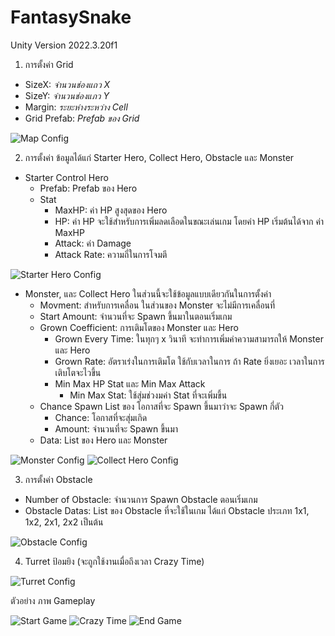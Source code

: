 # FantasySnake
Unity Version 2022.3.20f1

1. การตั้งค่า Grid 
  - SizeX: _จำนวนช่องแถว X_
  - SizeY: _จำนวนช่องแภว Y_
  - Margin: _ระยะห่างระหว่าง Cell_
  - Grid Prefab: _Prefab ของ Grid_
    
![Map Config](https://github.com/villadiego2020/FantasySnake/assets/33424275/8ec7f161-d2a9-4f1b-80dd-b59bb70a44a3)

2. การตั้งค่า ข้อมูลได้แก่ Starter Hero, Collect Hero, Obstacle และ Monster
  - Starter Control Hero
    - Prefab: Prefab ของ Hero
    - Stat
      - MaxHP: ค่า HP สูงสุดของ Hero
      - HP: ค่า HP จะใช้สำหรับการเพิ่มลดเลือดในขณะเล่นเกม โดยค่า HP เริ่มต้นได้จาก ค่า MaxHP
      - Attack: ค่า Damage
      - Attack Rate: ความถี่ในการโจมตี
        
![Starter Hero Config](https://github.com/villadiego2020/FantasySnake/assets/33424275/ac4ba4e3-64d5-4438-9737-ee4bcb5b46f3)

  - Monster, และ Collect Hero ในส่วนนี้จะใช้ข้อมูลแบบเดียวกันในการตั้งค่า
    - Movment: สำหรับการเคลื่อน ในส่วนของ Monster จะไม่มีการเคลื่อนที่
    - Start Amount: จำนวนที่จะ Spawn ขึ้นมาในตอนเริ่มเกม
    - Grown Coefficient: การเติมโตของ Monster และ Hero
      - Grown Every Time: ในทุกๆ x วินาที จะทำการเพิ่มค่าความสามารถให้ Monster และ Hero
      - Grown Rate: อัตราเร่งในการเติมโต ใช้กับเวลาในการ ถ้า Rate ยิ่งเยอะ เวลาในการเติบโตจะไวขึ้น
      - Min Max HP Stat และ Min Max Attack
        - Min Max Stat: ใช้สุ่มช่วงมค่า Stat ที่จะเพิ่มขึ้น 
    - Chance Spawn List ของ โอกาสที่จะ Spawn ขึ้นมาว่าจะ Spawn กี่ตัว
      - Chance: โอกาสที่จะสุ่มเกิด
      - Amount: จำนวนที่จะ Spawn ขึ้นมา
    - Data: List ของ Hero และ Monster
   
![Monster Config](https://github.com/villadiego2020/FantasySnake/assets/33424275/c7ba0933-12ea-4460-bdd0-d9642eb1946c)
![Collect Hero Config](https://github.com/villadiego2020/FantasySnake/assets/33424275/d823b085-5976-484f-8b81-6a98ccaadd08)

3. การตั้งค่า Obstacle
  - Number of Obstacle: จำนวนการ Spawn Obstacle ตอนเริ่มเกม
  - Obstacle Datas: List ของ Obstacle ที่จะใช้ในเกม ได้แก่ Obstacle ประเภท 1x1, 1x2, 2x1, 2x2 เป็นต้น

![Obstacle Config](https://github.com/villadiego2020/FantasySnake/assets/33424275/bc5bdf25-d459-4e9f-b073-2d9a3c0f9d29)

4. Turret ป้อมยิง (จะถูกใช้งานเมื่อถึงเวลา Crazy Time)

![Turret Config](https://github.com/villadiego2020/FantasySnake/assets/33424275/78f46f07-1ef3-448b-98b2-321a40615464)

ตัวอย่าง ภาพ Gameplay

![Start Game](https://github.com/villadiego2020/FantasySnake/assets/33424275/240c6e74-f5d0-4ce0-8705-61d52e5f6dc6)
![Crazy Time](https://github.com/villadiego2020/FantasySnake/assets/33424275/1bb76591-f9de-4fd0-bfeb-298b099809c0)
![End Game](https://github.com/villadiego2020/FantasySnake/assets/33424275/50f207e7-3847-4f86-95c0-9f1c1fbd11bb)


